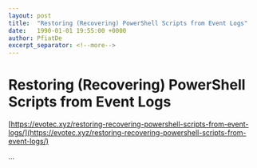 ```yaml
---
layout: post
title:  "Restoring (Recovering) PowerShell Scripts from Event Logs"
date:   1990-01-01 19:55:00 +0000
author: PfiatDe
excerpt_separator: <!--more-->
---
```


# Restoring (Recovering) PowerShell Scripts from Event Logs

[https://evotec.xyz/restoring-recovering-powershell-scripts-from-event-logs/](https://evotec.xyz/restoring-recovering-powershell-scripts-from-event-logs/)

...
<!--more-->
